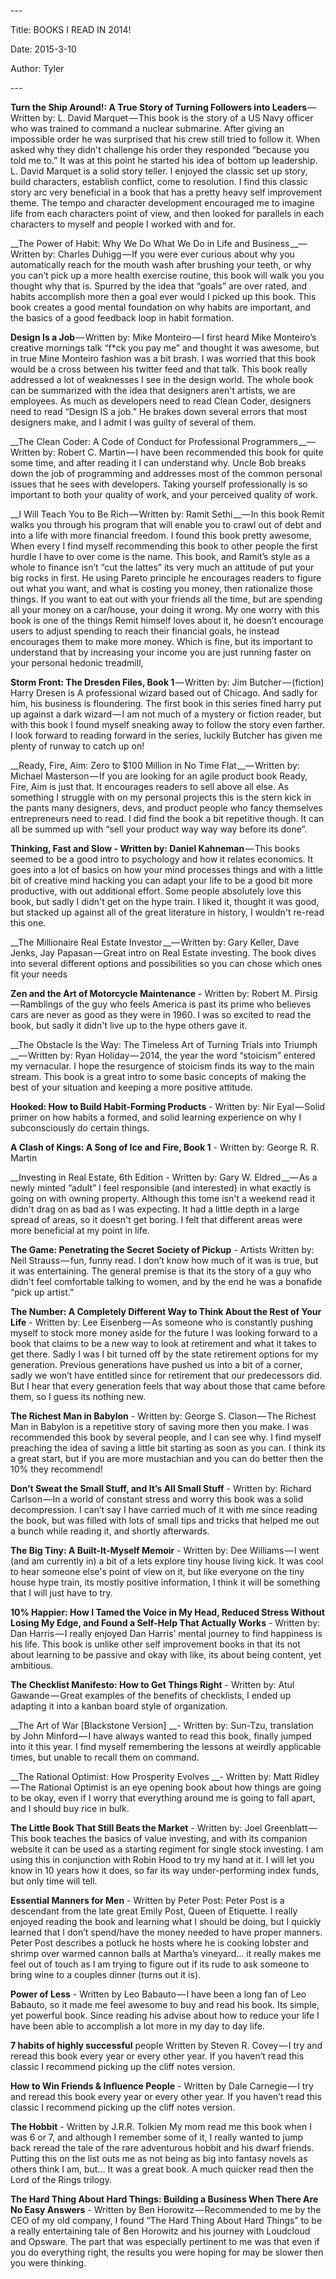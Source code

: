 \-\-\-

Title: BOOKS I READ IN 2014\!

Date: 2015\-3\-10

Author: Tyler

\-\-\-

__Turn the Ship Around\!: A True Story of Turning Followers into Leaders__ — Written by: L\. David Marquet — This book is the story of a US Navy officer who was trained to command a nuclear submarine\. After giving an impossible order he was surprised that his crew still tried to follow it\. When asked why they didn't challenge his order they responded “because you told me to\.” It was at this point he started his idea of bottom up leadership\. L\. David Marquet is a solid story teller\. I enjoyed the classic set up story, build characters, establish conflict, come to resolution\. I find this classic story arc very beneficial in a book that has a pretty heavy self improvement theme\. The tempo and character development encouraged me to imagine life from each characters point of view, and then looked for parallels in each characters to myself and people I worked with and for\.

__The Power of Habit: Why We Do What We Do in Life and Business __— Written by: Charles Duhigg — If you were ever curious about why you automatically reach for the mouth wash after brushing your teeth, or why you can’t pick up a more health exercise routine, this book will walk you you thought why that is\. Spurred by the idea that “goals” are over rated, and habits accomplish more then a goal ever would I picked up this book\. This book creates a good mental foundation on why habits are important, and the basics of a good feedback loop in habit formation\.

__Design Is a Job__ — Written by: Mike Monteiro — I first heard Mike Monteiro’s creative mornings talk “f\*ck you pay me” and thought it was awesome, but in true Mine Monteiro fashion was a bit brash\. I was worried that this book would be a cross between his twitter feed and that talk\. This book really addressed a lot of weaknesses I see in the design world\. The whole book can be summarized with the idea that designers aren't artists, we are employees\. As much as developers need to read Clean Coder, designers need to read “Design IS a job\.” He brakes down several errors that most designers make, and I admit I was guilty of several of them\.

__The Clean Coder: A Code of Conduct for Professional Programmers __— Written by: Robert C\. Martin — I have been recommended this book for quite some time, and after reading it I can understand why\. Uncle Bob breaks down the job of programming and addresses most of the common personal issues that he sees with developers\. Taking yourself professionally is so important to both your quality of work, and your perceived quality of work\.

__I Will Teach You to Be Rich — Written by: Ramit Sethi __— In this book Remit walks you through his program that will enable you to crawl out of debt and into a life with more financial freedom\. I found this book pretty awesome, When every I find myself recommending this book to other people the first hurdle I have to over come is the name\. This book, and Ramit’s style as a whole to finance isn’t “cut the lattes” its very much an attitude of put your big rocks in first\. He using Pareto principle he encourages readers to figure out what you want, and what is costing you money, then rationalize those things\. If you want to eat out with your friends all the time, but are spending all your money on a car/house, your doing it wrong\. My one worry with this book is one of the things Remit himself loves about it, he doesn’t encourage users to adjust spending to reach their financial goals, he instead encourages them to make more money\. Which is fine, but its important to understand that by increasing your income you are just running faster on your personal hedonic treadmill,

__Storm Front: The Dresden Files, Book 1__ — Written by: Jim Butcher — \(fiction\) Harry Dresen is A professional wizard based out of Chicago\. And sadly for him, his business is floundering\. The first book in this series fined harry put up against a dark wizard — I am not much of a mystery or fiction reader, but with this book I found myself sneaking away to follow the story even farther\. I look forward to reading forward in the series, luckily Butcher has given me plenty of runway to catch up on\!

__Ready, Fire, Aim: Zero to $100 Million in No Time Flat __— Written by: Michael Masterson — If you are looking for an agile product book Ready, Fire, Aim is just that\. It encourages readers to sell above all else\. As something I struggle with on my personal projects this is the stern kick in the pants many designers, devs, and product people who fancy themselves entrepreneurs need to read\. I did find the book a bit repetitive though\. It can all be summed up with “sell your product way way way before its done”\.

__Thinking, Fast and Slow \- Written by: Daniel Kahneman__ — This books seemed to be a good intro to psychology and how it relates economics\. It goes into a lot of basics on how your mind processes things and with a little bit of creative mind hacking you can adapt your life to be a good bit more productive, with out additional effort\. Some people absolutely love this book, but sadly I didn't get on the hype train\. I liked it, thought it was good, but stacked up against all of the great literature in history, I wouldn't re\-read this one\.

__The Millionaire Real Estate Investor __— Written by: Gary Keller, Dave Jenks, Jay Papasan — Great intro on Real Estate investing\. The book dives into several different options and possibilities so you can chose which ones fit your needs

__Zen and the Art of Motorcycle Maintenance__ \- Written by: Robert M\. Pirsig — Ramblings of the guy who feels America is past its prime who believes cars are never as good as they were in 1960\. I was so excited to read the book, but sadly it didn't live up to the hype others gave it\.

__The Obstacle Is the Way: The Timeless Art of Turning Trials into Triumph __— Written by: Ryan Holiday — 2014, the year the word “stoicism” entered my vernacular\. I hope the resurgence of stoicism finds its way to the main stream\. This book is a great intro to some basic concepts of making the best of your situation and keeping a more positive attitude\.

__Hooked: How to Build Habit\-Forming Products__ \- Written by: Nir Eyal — Solid primer on how habits a formed, and solid learning experience on why I subconsciously do certain things\.

__A Clash of Kings: A Song of Ice and Fire, Book 1__ \- Written by: George R\. R\. Martin

__Investing in Real Estate, 6th Edition \- Written by: Gary W\. Eldred __— As a newly minted “adult” I feel responsible \(and interested\) in what exactly is going on with owning property\. Although this tome isn't a weekend read it didn't drag on as bad as I was expecting\. It had a little depth in a large spread of areas, so it doesn't get boring\. I felt that different areas were more beneficial at my point in life\.

__The Game: Penetrating the Secret Society of Pickup__ \- Artists Written by: Neil Strauss — fun, funny read\. I don’t know how much of it was is true, but it was entertaining\. The general premise is that its the story of a guy who didn't feel comfortable talking to women, and by the end he was a bonafide “pick up artist\.”

__The Number: A Completely Different Way to Think About the Rest of Your Life__ \- Written by: Lee Eisenberg — As someone who is constantly pushing myself to stock more money aside for the future I was looking forward to a book that claims to be a new way to look at retirement and what it takes to get there\. Sadly I was I bit turned off by the state retirement options for my generation\. Previous generations have pushed us into a bit of a corner, sadly we won’t have entitled since for retirement that our predecessors did\. But I hear that every generation feels that way about those that came before them, so I guess its nothing new\.

__The Richest Man in Babylon__ \- Written by: George S\. Clason — The Richest Man in Babylon is a repetitive story of saving more then you make\. I was recommended this book by several people, and I can see why\. I find myself preaching the idea of saving a little bit starting as soon as you can\. I think its a great start, but if you are more mustachian and you can do better then the 10% they recommend\!

__Don’t Sweat the Small Stuff, and It’s All Small Stuff__ \- Written by: Richard Carlson — In a world of constant stress and worry this book was a solid decompression\. I can’t say I have carried much of it with me since reading the book, but was filled with lots of small tips and tricks that helped me out a bunch while reading it, and shortly afterwards\.

__The Big Tiny: A Built\-It\-Myself Memoir__ \- Written by: Dee Williams — I went \(and am currently in\) a bit of a lets explore tiny house living kick\. It was cool to hear someone else's point of view on it, but like everyone on the tiny house hype train, its mostly positive information, I think it will be something that I will just have to try\.

__10% Happier: How I Tamed the Voice in My Head, Reduced Stress Without Losing My Edge, and Found a Self\-Help That Actually Works__ \- Written by: Dan Harris — I really enjoyed Dan Harris’ mental journey to find happiness is his life\. This book is unlike other self improvement books in that its not about learning to be passive and okay with like, its about being content, yet ambitious\.

__The Checklist Manifesto: How to Get Things Right__ \- Written by: Atul Gawande — Great examples of the benefits of checklists, I ended up adapting it into a kanban board style of organization\.

__The Art of War \[Blackstone Version\] __\- Written by: Sun\-Tzu, translation by John Minford — I have always wanted to read this book, finally jumped into it this year\. I find myself remembering the lessons at weirdly applicable times, but unable to recall them on command\.

__The Rational Optimist: How Prosperity Evolves __\- Written by: Matt Ridley — The Rational Optimist is an eye opening book about how things are going to be okay, even if I worry that everything around me is going to fall apart, and I should buy rice in bulk\.

__The Little Book That Still Beats the Market__ \- Written by: Joel Greenblatt — This book teaches the basics of value investing, and with its companion website it can be used as a starting regiment for single stock investing\. I am using this in conjunction with Robin Hood to try my hand at it\. I will let you know in 10 years how it does, so far its way under\-performing index funds, but only time will tell\.

__Essential Manners for Men__ \- Written by Peter Post: Peter Post is a descendant from the late great Emily Post, Queen of Etiquette\. I really enjoyed reading the book and learning what I should be doing, but I quickly learned that I don’t spend/have the money needed to have proper manners\. Peter Post describes a potluck he hosts where he is cooking lobster and shrimp over warmed cannon balls at Martha’s vineyard… it really makes me feel out of touch as I am trying to figure out if its rude to ask someone to bring wine to a couples dinner \(turns out it is\)\.

__Power of Less__ \- Written by Leo Babauto — I have been a long fan of Leo Babauto, so it made me feel awesome to buy and read his book\. Its simple, yet powerful book\. Since reading his advise about how to reduce your life I have been able to accomplish a lot more in my day to day life\.

__7 habits of highly successful__ people Written by Steven R\. Covey — I try and reread this book every year or every other year\. If you haven’t read this classic I recommend picking up the cliff notes version\.

__How to Win Friends & Influence People__ \- Written by Dale Carnegie — I try and reread this book every year or every other year\. If you haven’t read this classic I recommend picking up the cliff notes version\.

__The Hobbit__ \- Written by J\.R\.R\. Tolkien My mom read me this book when I was 6 or 7, and although I remember some of it, I really wanted to jump back reread the tale of the rare adventurous hobbit and his dwarf friends\. Putting this on the list outs me as not being as big into fantasy novels as others think I am, but… It was a great book\. A much quicker read then the Lord of the Rings trilogy\.

__The Hard Thing About Hard Things: Building a Business When There Are No Easy Answers__ \- Written by Ben Horowitz — Recommended to me by the CEO of my old company, I found “The Hard Thing About Hard Things” to be a really entertaining tale of Ben Horowitz and his journey with Loudcloud and Opsware\. The part that was especially pertinent to me was that even if you do everything right, the results you were hoping for may be slower then you were thinking\.

